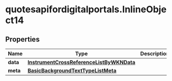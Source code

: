 # quotesapifordigitalportals.InlineObject14

## Properties

Name | Type | Description | Notes
------------ | ------------- | ------------- | -------------
**data** | [**InstrumentCrossReferenceListByWKNData**](InstrumentCrossReferenceListByWKNData.md) |  | 
**meta** | [**BasicBackgroundTextTypeListMeta**](BasicBackgroundTextTypeListMeta.md) |  | [optional] 


